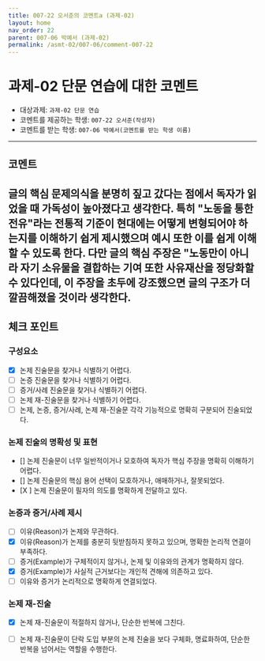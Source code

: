 ```yaml
---
title: 007-22 오서준의 코멘트a (과제-02) 
layout: home
nav_order: 22
parent: 007-06 박예서 (과제-02)
permalink: /asmt-02/007-06/comment-007-22
---
```


# 과제-02 단문 연습에 대한 코멘트

- 대상과제: `과제-02 단문 연습`
- 코멘트를 제공하는 학생: `007-22 오서준(작성자)` 
- 코멘트를 받는 학생: `007-06 박예서(코멘트를 받는 학생 이름)` 

---

## 코멘트

글의 핵심 문제의식을 분명히 짚고 갔다는 점에서 독자가 읽었을 때 가독성이 높아졌다고 생각한다. 특히 "노동을 통한 전유"라는 전통적 기준이 현대에는 어떻게 변형되어야 하는지를 이해하기 쉽게 제시했으며 예시 또한 이를 쉽게 이해할 수 있도록 한다. 다만 글의 핵심 주장은 "노동만이 아니라 자기 소유물을 결합하는 기여 또한 사유재산을 정당화할 수 있다인데, 이 주장을 초두에 강조했으면 글의 구조가 더 깔끔해졌을 것이라 생각한다. 
---

## 체크 포인트

### **구성요소**
- [x] 논제 진술문을 찾거나 식별하기 어렵다.
- [ ] 논증 진술문을 찾거나 식별하기 어렵다.
- [ ] 증거/사례 진술문을 찾거나 식별하기 어렵다.
- [ ] 논제 재-진술문을 찾거나 식별하기 어렵다.
- [ ] 논제, 논증, 증거/사례, 논제 재-진술문 각각 기능적으로 명확히 구분되어 진술되었다.

### **논제 진술의 명확성 및 표현**  
- [] 논제 진술문이 너무 일반적이거나 모호하여 독자가 핵심 주장을 명확히 이해하기 어렵다.  
- [] 논제 진술문의 핵심 용어 선택이 모호하거나, 애매하거나, 잘못되었다.  
- [X ] 논제 진술문이 필자의 의도를 명확하게 전달하고 있다.  

### **논증과 증거/사례 제시**  
- [ ] 이유(Reason)가 논제와 무관하다.
- [X] 이유(Reason)가 논제를 충분히 뒷받침하지 못하고 있으며, 명확한 논리적 연결이 부족하다.  
- [ ] 증거(Example)가 구체적이지 않거나, 논제 및 이유와의 관계가 명확하지 않다. 
- [x] 증거(Example)가 사실적 근거보다는 개인적 견해에 의존하고 있다.  
- [ ] 이유와 증거가 논리적으로 명확하게 연결되었다.  

### **논제 재-진술**  
- [x] 논제 재-진술문이 적절하지 않거나, 단순한 반복에 그친다.   
- [ ] 논제 재-진술문이 단락 도입 부분의 논제 진술을 보다 구체화, 명료화하여, 단순한 반복을 넘어서는 역할을 수행한다.  

